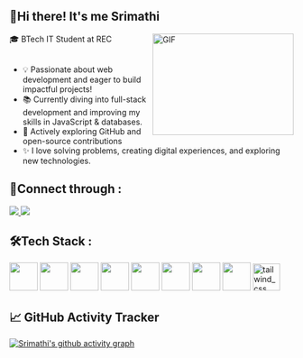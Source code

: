 ## 👋Hi there! It's me Srimathi

<img align="right" alt="GIF" src="https://dev-to-uploads.s3.amazonaws.com/i/d4tvukbt5mra37cvwklk.gif?raw=true" width="250" height="180"/>
🎓 BTech IT Student at REC<br /><br />

- 💡 Passionate about web development and eager to build impactful projects!
- 📚 Currently diving into full-stack development and improving my skills in JavaScript & databases.
- 🚀 Actively exploring GitHub and open-source contributions
- ✨ I love solving problems, creating digital experiences, and exploring new technologies.
## 👥Connect through :
<p align="left">
  <a href="https://www.linkedin.com/in/srimathibs">
    <img src="https://img.shields.io/badge/LinkedIn-0077B5?style=for-the-badge&logo=linkedin&logoColor=white" />
  </a>
  <a href="mailto:srimathi2420@gmail.com">
    <img src="https://img.shields.io/badge/Gmail-D14836?style=for-the-badge&logo=gmail&logoColor=white" />
  </a>
</p>



## 🛠Tech Stack :
<img height="50" width="50" src="https://img.icons8.com/color/48/000000/c-programming.png" /> <img height="50" width="50" src="https://img.icons8.com/color/48/000000/c-plus-plus-logo.png" /> <img height="50" width="50" src="https://img.icons8.com/color/48/000000/java-coffee-cup-logo.png" /> <img height="50" width="50" src="https://img.icons8.com/color/48/000000/html-5.png" /> <img height="50" width="50" src="https://img.icons8.com/color/48/000000/css3.png" />
<img height="50" width="50" src="https://img.icons8.com/color/48/000000/javascript.png"/> <img height="50" width="50" src="https://img.icons8.com/color/48/000000/mysql-logo.png"/> <img height="50" width="50" src="https://img.icons8.com/color/48/000000/mongodb.png"/> <img width="48" height="48" src="https://img.icons8.com/color/48/tailwind_css.png" alt="tailwind_css"/>

## 📈 GitHub Activity Tracker
[![Srimathi's github activity graph](https://github-readme-activity-graph.vercel.app/graph?username=SrimathiBS&bg_color=1a1a1a&color=fcfcfc&line=0f9525&point=e9e2e2&area=true&hide_border=true)](https://github.com/ashutosh00710/github-readme-activity-graph)
